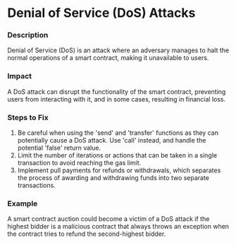 # Denial of Service (DoS) Attacks

### Description
Denial of Service (DoS) is an attack where an adversary manages to halt the normal operations of a smart contract, making it unavailable to users.

### Impact
A DoS attack can disrupt the functionality of the smart contract, preventing users from interacting with it, and in some cases, resulting in financial loss.

### Steps to Fix
1. Be careful when using the 'send' and 'transfer' functions as they can potentially cause a DoS attack. Use 'call' instead, and handle the potential 'false' return value.
2. Limit the number of iterations or actions that can be taken in a single transaction to avoid reaching the gas limit.
3. Implement pull payments for refunds or withdrawals, which separates the process of awarding and withdrawing funds into two separate transactions.

### Example
A smart contract auction could become a victim of a DoS attack if the highest bidder is a malicious contract that always throws an exception when the contract tries to refund the second-highest bidder.

